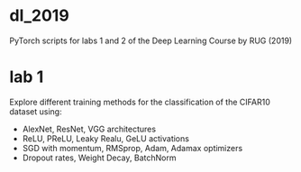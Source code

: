 # dl_2019
PyTorch  scripts for labs 1 and 2 of the Deep Learning Course by RUG (2019)

# lab 1
Explore different training methods for the classification of the CIFAR10 dataset using:
  - AlexNet, ResNet, VGG architectures
  - ReLU, PReLU, Leaky Realu, GeLU activations
  - SGD with momentum, RMSprop, Adam, Adamax optimizers
  - Dropout rates, Weight Decay, BatchNorm
